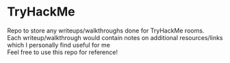 # TryHackMe
Repo to store any writeups/walkthroughs done for TryHackMe rooms.</br>
Each writeup/walkthrough would contain notes on additional resources/links which I personally find useful for me</br>
Feel free to use this repo for reference!
